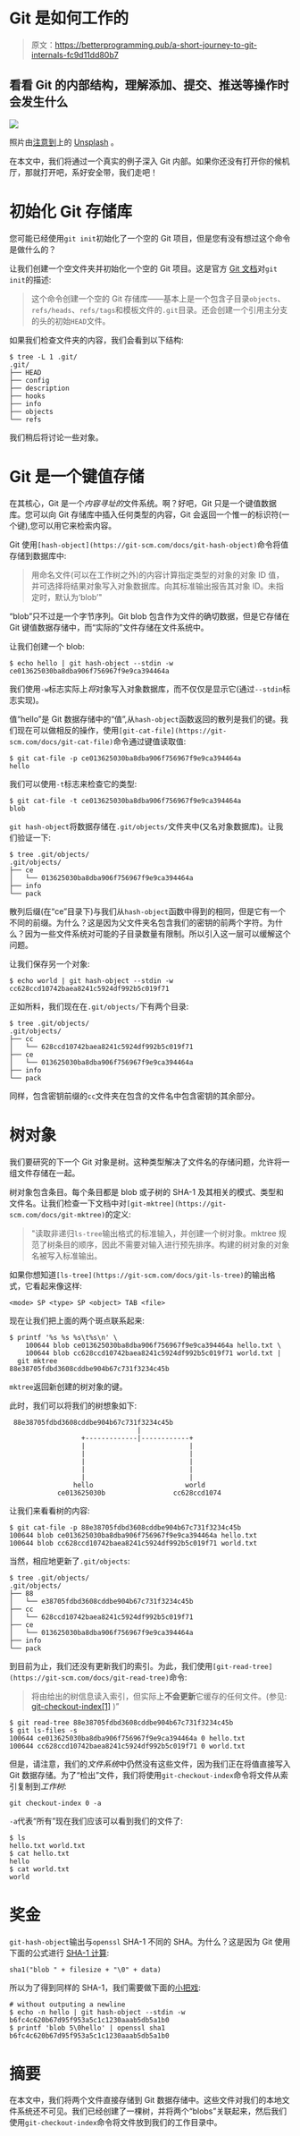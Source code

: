 # Git 是如何工作的

> 原文：<https://betterprogramming.pub/a-short-journey-to-git-internals-fc9d11dd80b7>

## 看看 Git 的内部结构，理解添加、提交、推送等操作时会发生什么

![](img/777800305fa77553984603e7e5723631.png)

照片由[注意到](https://unsplash.com/@notethanun)上的 [Unsplash](https://unsplash.com/) 。

在本文中，我们将通过一个真实的例子深入 Git 内部。如果你还没有打开你的候机厅，那就打开吧，系好安全带，我们走吧！

# 初始化 Git 存储库

您可能已经使用`git init`初始化了一个空的 Git 项目，但是您有没有想过这个命令是做什么的？

让我们创建一个空文件夹并初始化一个空的 Git 项目。这是官方 [Git 文档](https://git-scm.com/docs/git-init)对`git init`的描述:

> 这个命令创建一个空的 Git 存储库——基本上是一个包含子目录`objects`、`refs/heads`、`refs/tags`和模板文件的`.git`目录。还会创建一个引用主分支的头的初始`HEAD`文件。

如果我们检查文件夹的内容，我们会看到以下结构:

```
$ tree -L 1 .git/
.git/
├── HEAD
├── config
├── description
├── hooks
├── info
├── objects
└── refs
```

我们稍后将讨论一些对象。

# Git 是一个键值存储

在其核心，Git 是一个*内容寻址的*文件系统。啊？好吧，Git 只是一个键值数据库。您可以向 Git 存储库中插入任何类型的内容，Git 会返回一个惟一的标识符(一个键),您可以用它来检索内容。

Git 使用`[hash-object](https://git-scm.com/docs/git-hash-object)`命令将值存储到数据库中:

> 用命名文件(可以在工作树之外)的内容计算指定类型的对象的对象 ID 值，并可选择将结果对象写入对象数据库。向其标准输出报告其对象 ID。未指定<type>时，默认为‘blob’"</type>

“blob”只不过是一个字节序列。Git blob 包含作为文件的确切数据，但是它存储在 Git 键值数据存储中，而“实际的”文件存储在文件系统中。

让我们创建一个 blob:

```
$ echo hello | git hash-object --stdin -w
ce013625030ba8dba906f756967f9e9ca394464a
```

我们使用`-w`标志实际上*将*对象写入对象数据库，而不仅仅是显示它(通过`--stdin`标志实现)。

值“hello”是 Git 数据存储中的“值”,从`hash-object`函数返回的散列是我们的键。我们现在可以做相反的操作，使用`[git-cat-file](https://git-scm.com/docs/git-cat-file)`命令通过键值读取值:

```
$ git cat-file -p ce013625030ba8dba906f756967f9e9ca394464a
hello
```

我们可以使用`-t`标志来检查它的类型:

```
$ git cat-file -t ce013625030ba8dba906f756967f9e9ca394464a
blob
```

`git hash-object`将数据存储在`.git/objects/`文件夹中(又名对象数据库)。让我们验证一下:

```
$ tree .git/objects/
.git/objects/
├── ce
│   └── 013625030ba8dba906f756967f9e9ca394464a
├── info
└── pack
```

散列后缀(在“ce”目录下)与我们从`hash-object`函数中得到的相同，但是它有一个不同的前缀。为什么？这是因为父文件夹名包含我们的密钥的前两个字符。为什么？因为一些文件系统对可能的子目录数量有限制。所以引入这一层可以缓解这个问题。

让我们保存另一个对象:

```
$ echo world | git hash-object --stdin -w
cc628ccd10742baea8241c5924df992b5c019f71
```

正如所料，我们现在在`.git/objects/`下有两个目录:

```
$ tree .git/objects/
.git/objects/
├── cc
│   └── 628ccd10742baea8241c5924df992b5c019f71
├── ce
│   └── 013625030ba8dba906f756967f9e9ca394464a
├── info
└── pack
```

同样，包含密钥前缀的`cc`文件夹在包含的文件名中包含密钥的其余部分。

# 树对象

我们要研究的下一个 Git 对象是树。这种类型解决了文件名的存储问题，允许将一组文件存储在一起。

树对象包含条目。每个条目都是 blob 或子树的 SHA-1 及其相关的模式、类型和文件名。让我们检查一下文档中对`[git-mktree](https://git-scm.com/docs/git-mktree)`的定义:

> "读取非递归`ls-tree`输出格式的标准输入，并创建一个树对象。mktree 规范了树条目的顺序，因此不需要对输入进行预先排序。构建的树对象的对象名被写入标准输出。

如果你想知道`[ls-tree](https://git-scm.com/docs/git-ls-tree)`的输出格式，它看起来像这样:

```
<mode> SP <type> SP <object> TAB <file>
```

现在让我们把上面的两个斑点联系起来:

```
$ printf '%s %s %s\t%s\n' \
    100644 blob ce013625030ba8dba906f756967f9e9ca394464a hello.txt \
    100644 blob cc628ccd10742baea8241c5924df992b5c019f71 world.txt |
  git mktree
88e38705fdbd3608cddbe904b67c731f3234c45b
```

`mktree`返回新创建的树对象的键。

此时，我们可以将我们的树想象如下:

```
 88e38705fdbd3608cddbe904b67c731f3234c45b  
                                |                   
                  +-------------|------------+             
                  |                          |        
                  |                          |        
                  |                          |          
                  |                          |       
                  |                          |
                hello                       world        
            ce013625030b                 cc628ccd1074
```

让我们来看看树的内容:

```
$ git cat-file -p 88e38705fdbd3608cddbe904b67c731f3234c45b
100644 blob ce013625030ba8dba906f756967f9e9ca394464a hello.txt
100644 blob cc628ccd10742baea8241c5924df992b5c019f71 world.txt
```

当然，相应地更新了`.git/objects`:

```
$ tree .git/objects/
.git/objects/
├── 88
│   └── e38705fdbd3608cddbe904b67c731f3234c45b
├── cc
│   └── 628ccd10742baea8241c5924df992b5c019f71
├── ce
│   └── 013625030ba8dba906f756967f9e9ca394464a
├── info
└── pack
```

到目前为止，我们还没有更新我们的索引。为此，我们使用`[git-read-tree](https://git-scm.com/docs/git-read-tree)`命令:

> 将由<tree-ish>给出的树信息读入索引，但实际上**不会更新**它缓存的任何文件。(参见: [git-checkout-index[1]](https://git-scm.com/docs/git-checkout-index) )”</tree-ish>

```
$ git read-tree 88e38705fdbd3608cddbe904b67c731f3234c45b
$ git ls-files -s
100644 ce013625030ba8dba906f756967f9e9ca394464a 0 hello.txt
100644 cc628ccd10742baea8241c5924df992b5c019f71 0 world.txt
```

但是，请注意，我们的*文件系统*中仍然没有这些文件，因为我们正在将值直接写入 Git 数据存储。为了“检出”文件，我们将使用`git-checkout-index`命令将文件从索引复制到*工作树*:

```
git checkout-index 0 -a
```

`-a`代表“所有”现在我们应该可以看到我们的文件了:

```
$ ls
hello.txt world.txt
$ cat hello.txt
hello
$ cat world.txt
world
```

# 奖金

`git-hash-object`输出与`openssl` SHA-1 不同的 SHA。为什么？这是因为 Git 使用下面的公式进行 [SHA-1 计算](https://stackoverflow.com/questions/552659/how-to-assign-a-git-sha1s-to-a-file-without-git):

```
sha1("blob " + filesize + "\0" + data)
```

所以为了得到同样的 SHA-1，我们需要做下面的[小把戏](https://stackoverflow.com/questions/5290444/why-does-git-hash-object-return-a-different-hash-than-openssl-sha1):

```
# without outputing a newline
$ echo -n hello | git hash-object --stdin -w
b6fc4c620b67d95f953a5c1c1230aaab5db5a1b0
$ printf 'blob 5\0hello' | openssl sha1
b6fc4c620b67d95f953a5c1c1230aaab5db5a1b0
```

# 摘要

在本文中，我们将两个文件直接存储到 Git 数据存储中。这些文件对我们的本地文件系统还不可见。我们已经创建了一棵树，并将两个“blobs”关联起来，然后我们使用`git-checkout-index`命令将文件放到我们的工作目录中。
